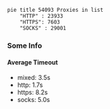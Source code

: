 
```mermaid
pie title 54093 Proxies in list
    "HTTP" : 23933
    "HTTPS": 7603
    "SOCKS" : 29001
```

### Some Info
#### Average Timeout

- mixed: 3.5s
- http: 1.7s
- https: 8.2s
- socks: 5.0s
